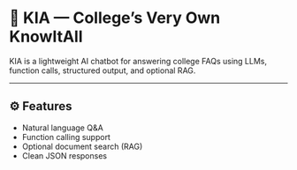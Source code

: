 # 🤖 KIA — College’s Very Own KnowItAll

KIA is a lightweight AI chatbot for answering college FAQs using LLMs, function calls, structured output, and optional RAG.

---

## ⚙️ Features
- Natural language Q&A
- Function calling support
- Optional document search (RAG)
- Clean JSON responses
